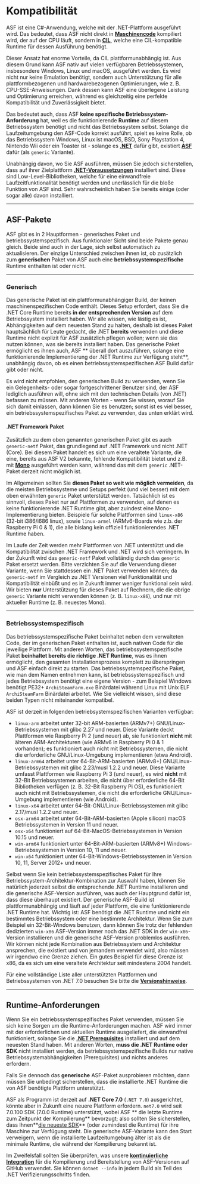 # Kompatibilität

ASF ist eine C#-Anwendung, welche mit der .NET-Plattform ausgeführt wird. Das bedeutet, dass ASF nicht direkt in **[Maschinencode](https://en.wikipedia.org/wiki/Machine_code)** kompiliert wird, der auf der CPU läuft, sondern in **[CIL](https://de.wikipedia.org/wiki/Common_Intermediate_Language)**, welche eine CIL-kompatible Runtime für dessen Ausführung benötigt.

Dieser Ansatz hat enorme Vorteile, da CIL plattformunabhängig ist. Aus diesem Grund kann ASF nativ auf vielen verfügbaren Betriebssystemen, insbesondere Windows, Linux und macOS, ausgeführt werden. Es wird nicht nur keine Emulation benötigt, sondern auch Unterstützung für alle plattformbezogenen und hardwarebezogenen Optimierungen, wie z. B. CPU-SSE-Anweisungen. Dank dessen kann ASF eine überlegene Leistung und Optimierung erreichen, während es gleichzeitig eine perfekte Kompatibilität und Zuverlässigkeit bietet.

Das bedeutet auch, dass ASF **keine spezifische Betriebssystem-Anforderung** hat, weil es die funktionierende **Runtime** auf diesem Betriebssystem benötigt und nicht das Betriebssystem selbst. Solange die Laufzeitumgebung den ASF-Code korrekt ausführt, spielt es keine Rolle, ob das Betriebssystem Windows, Linux ist macOS, BSD, Sony Playstation 4, Nintendo Wii oder ein Toaster ist - solange es **[.NET](https://dotnet.microsoft.com/download/dotnet)** dafür gibt, existiert **[ASF](https://github.com/JustArchiNET/ArchiSteamFarm/releases/latest)** dafür (als `generic` Variante).

Unabhängig davon, wo Sie ASF ausführen, müssen Sie jedoch sicherstellen, dass auf ihrer Zielplattform **[.NET-Voraussetzungen](https://github.com/dotnet/core/blob/main/Documentation/prereqs.md)** installiert sind. Diese sind Low-Level-Bibliotheken, welche für eine einwandfreie Laufzeitfunktionalität benötigt werden und unerlässlich für die bloße Funktion von ASF sind. Sehr wahrscheinlich haben Sie bereits einige (oder sogar alle) davon installiert.

---

## ASF-Pakete

ASF gibt es in 2 Hauptformen - generisches Paket und betriebssystemspezifisch. Aus funktionaler Sicht sind beide Pakete genau gleich. Beide sind auch in der Lage, sich selbst automatisch zu aktualisieren. Der einzige Unterschied zwischen ihnen ist, ob zusätzlich zum **generischen** Paket von ASF auch eine **betriebssystemspezifische** Runtime enthalten ist oder nicht.

---

### Generisch

Das generische Paket ist ein plattformunabhängiger Build, der keinen maschinenspezifischen Code enthält. Dieses Setup erfordert, dass Sie die .NET Core Runtime bereits **in der entsprechenden Version** auf dem Betriebssystem installiert haben. Wir alle wissen, wie lästig es ist, Abhängigkeiten auf dem neuesten Stand zu halten, deshalb ist dieses Paket hauptsächlich für Leute gedacht, die .NET **bereits** verwenden und diese Runtime nicht explizit für ASF zusätzlich pflegen wollen; wenn sie das nutzen können, was sie bereits installiert haben. Das generische Paket ermöglicht es ihnen auch, ASF ** überall dort auszuführen, solange eine funktionierende Implementierung der .NET Runtime zur Verfügung steht**, unabhängig davon, ob es einen betriebssystemspezifischen ASF Build dafür gibt oder nicht.

Es wird nicht empfohlen, den generischen Build zu verwenden, wenn Sie ein Gelegenheits- oder sogar fortgeschrittener Benutzer sind, der ASF lediglich ausführen will, ohne sich mit den technischen Details (von .NET) befassen zu müssen. Mit anderen Worten - wenn Sie wissen, worauf Sie sich damit einlassen, dann können Sie es benutzen; sonst ist es viel besser, ein betriebssystemspezifisches Paket zu verwenden, das unten erklärt wird.

#### .NET Framework Paket

Zusätzlich zu dem oben genannten generischen Paket gibt es auch `generic-netf` Paket, das grundlegend auf .NET Framework und nicht .NET (Core). Bei diesem Paket handelt es sich um eine veraltete Variante, die eine, bereits aus ASF V2 bekannte, fehlende Kompatibilität bietet und z.B. mit **[Mono](https://www.mono-project.com)** ausgeführt werden kann, während das mit dem `generic` .NET-Paket derzeit nicht möglich ist.

Im Allgemeinen sollten Sie **dieses Paket so weit wie möglich vermeiden**, da die meisten Betriebssysteme und Setups perfekt (und viel besser) mit dem oben erwähnten ` generic ` Paket unterstützt werden. Tatsächlich ist es sinnvoll, dieses Paket nur auf Plattformen zu verwenden, auf denen es keine funktionierende .NET Runtime gibt, aber zuindest eine Mono-Implementierung bieten. Beispiele für solche Plattformen sind `linux-x86` (32-bit i386/i686 linux), sowie `linux-armel` (ARMv6-Boards wie z.b. der Raspberry Pi 0 & 1), die alle bislang kein offiziell funktionierendes .NET Runtime haben.

Im Laufe der Zeit werden mehr Plattformen von .NET unterstützt und die Kompatibilität zwischen .NET Framework und .NET wird sich verringern. In der Zukunft wird das `generic-netf` Paket vollständig durch das `generic` Paket ersetzt werden. Bitte verzichten Sie auf die Verwendung dieser Variante, wenn Sie stattdessen ein .NET Paket verwenden können; da `generic-netf` im Vergleich zu .NET Versionen viel Funktionalität und Kompatibilität einbüßt und es in Zukunft immer weniger funktional sein wird. Wir bieten **nur** Unterstützung für dieses Paket auf Rechnern, die die obrige `generic` Variante nicht verwenden können (z. B. `linux-x86`), und nur mit aktueller Runtime (z. B. neuestes Mono).

---

### Betriebssystemspezifisch

Das betriebssystemspezifische Paket beinhaltet neben dem verwalteten Code, der im generischen Paket enthalten ist, auch nativen Code für die jeweilige Plattform. Mit anderen Worten, das betriebssystemspezifische Paket **beinhaltet bereits die richtige .NET Runtime**, was es ihnen ermöglicht, den gesamten Installationsprozess komplett zu überspringen und ASF einfach direkt zu starten. Das betriebssystemspezifische Paket, wie man dem Namen entnehmen kann, ist betriebssystemspezifisch und jedes Betriebssystem benötigt eine eigene Version - zum Beispiel Windows benötigt PE32+ `ArchiSteamFarm.exe` Binärdatei während Linux mit Unix ELF `ArchiSteamFarm` Binärdatei arbeitet. Wie Sie vielleicht wissen, sind diese beiden Typen nicht miteinander kompatibel.

ASF ist derzeit in folgenden betriebsystemspezifischen Varianten verfügbar:

- `linux-arm` arbeitet unter 32-bit ARM-basierten (ARMv7+) GNU/Linux-Betriebssystemen mit glibc 2.27 und neuer. Diese Variante deckt Plattformen wie Raspberry Pi 2 (und neuer) ab, sie funktioniert **nicht** mit älteren ARM-Architekturen (wie ARMv6 in Raspberry Pi 0 & 1 vorhanden); es funktioniert auch nicht mit Betriebssystemen, die nicht die erforderliche GNU/Linux-Umgebung implementieren (etwa Android).
- `linux-arm64` arbeitet unter 64-Bit-ARM-basierten (ARMv8+) GNU/Linux-Betriebssystemen mit glibc 2.23/musl 1.2.2 und neuer. Diese Variante umfasst Plattformen wie Raspberry Pi 3 (und neuer), es wird **nicht** mit 32-Bit Betriebssystemen arbeiten, die nicht über erforderliche 64-Bit Bibliotheken verfügen (z. B. 32-Bit Raspberry Pi OS), es funktioniert auch nicht mit Betriebssystemen, die nicht die erforderliche GNU/Linux-Umgebung implementieren (wie Android).
- `linux-x64` arbeitet unter 64-Bit-GNU/Linux-Betriebssystemen mit glibc 2.17/musl 1.2.2 und neuer.
- `osx-arm64` arbeitet unter 64-Bit-ARM-basierten (Apple silicon) macOS Betriebssystemen in Version 11 und neuer.
- `osx-x64` funktioniert auf 64-Bit-MacOS-Betriebssystemen in Version 10.15 und neuer.
- `win-arm64` funktioniert unter 64-Bit-ARM-basierten (ARMv8+) Windows-Betriebssystemen in Version 10, 11 und neuer.
- `win-x64` funktioniert unter 64-Bit-Windows-Betriebssystemen in Version 10, 11, Server 2012+ und neuer.

Selbst wenn Sie kein betriebssystemspezifisches Paket für Ihre Betriebssystem-Architektur-Kombination zur Auswahl haben, können Sie natürlich jederzeit selbst die entsprechende .NET Runtime installieren und die generische ASF-Version ausführen, was auch der Hauptgrund dafür ist, dass diese überhaupt existiert. Der generische ASF-Build ist plattformunabhängig und läuft auf jeder Plattform, die eine funktionierende .NET Runtime hat. Wichtig ist: ASF benötigt die .NET Runtime und nicht ein bestimmtes Betriebssystem oder eine bestimmte Architektur. Wenn Sie zum Beispiel ein 32-Bit-Windows benutzen, dann können Sie trotz der fehlenden dedizierten `win-x86` ASF-Version immer noch das .NET SDK in der `win-x86`-Version installieren und die generische ASF-Version problemlos ausführen. Wir können nicht jede Kombination aus Betriebssystem und Architektur ansprechen, die existiert und von jemandem verwendet wird, also müssen wir irgendwo eine Grenze ziehen. Ein gutes Beispiel für diese Grenze ist x86, da es sich um eine veraltete Architektur seit mindestens 2004 handelt.

Für eine vollständige Liste aller unterstützten Plattformen und Betriebssystemen von .NET 7.0 besuchen Sie bitte die **[Versionshinweise](https://github.com/dotnet/core/blob/main/release-notes/7.0/supported-os.md)**.

---

## Runtime-Anforderungen

Wenn Sie ein betriebssystemspezifisches Paket verwenden, müssen Sie sich keine Sorgen um die Runtime-Anforderungen machen. ASF wird immer mit der erforderlichen und aktuellen Runtime ausgeliefert, die einwandfrei funktioniert, solange Sie die **[.NET Prerequisites](https://github.com/dotnet/core/blob/main/Documentation/prereqs.md)** installiert und auf dem neuesten Stand haben. Mit anderen Worten, **muss die .NET Runtime oder SDK** nicht installiert werden, da betriebssystemspezifische Builds nur native Betriebssystemabhängigkeiten (Prerequisites) und nichts anderes erfordern.

Falls Sie dennoch das **generische** ASF-Paket ausprobieren möchten, dann müssen Sie unbedingt sicherstellen, dass die installierte .NET Runtime die von ASF benötigte Plattform unterstützt.

ASF als Programm ist derzeit auf **.NET Core 7.0** (`.NET 7.0`) ausgerichtet, könnte aber in Zukunft eine neuere Plattform erfordern. `net7.0` wird seit 7.0.100 SDK (7.0.0 Runtime) unterstützt, wobei ASF ** die letzte Runtime zum Zeitpunkt der Kompilierung** bevorzugt; also sollten Sie sicherstellen, dass Ihnen**[die neueste SDK](https://dotnet.microsoft.com/download)** (oder zumindest die Runtime) für ihre Maschine zur Verfügung steht. Die generische ASF-Variante kann den Start verweigern, wenn die installierte Laufzeitumgebung älter ist als die minimale Runtime, die während der Kompilierung bekannt ist.

Im Zweifelsfall sollten Sie überprüfen, was unsere **[kontinuierliche Integration](https://github.com/JustArchiNET/ArchiSteamFarm/actions/workflows/publish.yml?query=branch%3Amain)** für die Kompilierung und Bereitstellung von ASF-Versionen auf GitHub verwendet. Sie können `dotnet --info` in jedem Build als Teil des .NET Verifizierungsschritts finden.